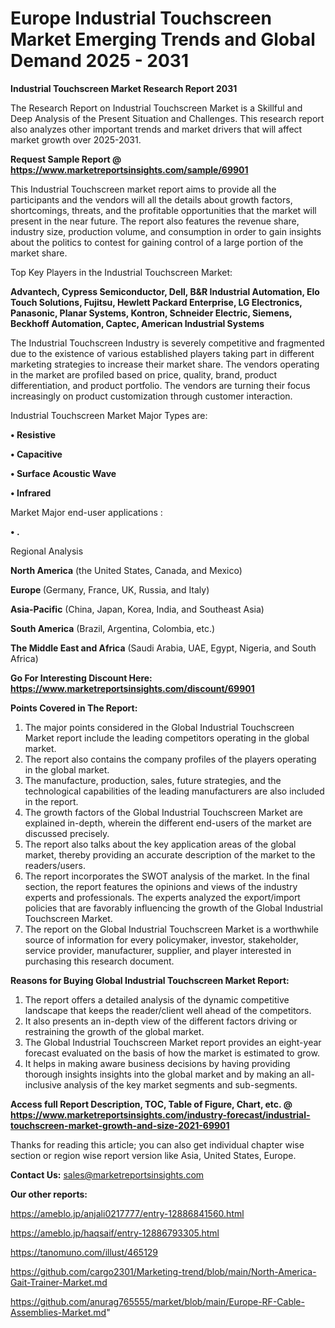  # Europe Industrial Touchscreen Market Emerging Trends and Global Demand 2025 - 2031

<strong>Industrial Touchscreen Market Research Report 2031</strong>

The Research Report on Industrial Touchscreen Market is a Skillful and Deep Analysis of the Present Situation and Challenges. This research report also analyzes other important trends and market drivers that will affect market growth over 2025-2031.

<strong>Request Sample Report @ <a href=https://www.marketreportsinsights.com/sample/69901>https://www.marketreportsinsights.com/sample/69901</a></strong>

This Industrial Touchscreen market report aims to provide all the participants and the vendors will all the details about growth factors, shortcomings, threats, and the profitable opportunities that the market will present in the near future. The report also features the revenue share, industry size, production volume, and consumption in order to gain insights about the politics to contest for gaining control of a large portion of the market share.

Top Key Players in the Industrial Touchscreen Market:

<strong>Advantech, Cypress Semiconductor, Dell, B&R Industrial Automation, Elo Touch Solutions, Fujitsu, Hewlett Packard Enterprise, LG Electronics, Panasonic, Planar Systems, Kontron, Schneider Electric, Siemens, Beckhoff Automation, Captec, American Industrial Systems</strong>

The Industrial Touchscreen Industry is severely competitive and fragmented due to the existence of various established players taking part in different marketing strategies to increase their market share. The vendors operating in the market are profiled based on price, quality, brand, product differentiation, and product portfolio. The vendors are turning their focus increasingly on product customization through customer interaction.

Industrial Touchscreen Market Major Types are:

<strong>• Resistive

• Capacitive

• Surface Acoustic Wave

• Infrared</strong>

Market Major end-user applications :

<strong>• .</strong>

Regional Analysis

</u><strong><b>North America</b></strong> (the United States, Canada, and Mexico)

<strong><b>Europe </b></strong>(Germany, France, UK, Russia, and Italy)

<strong><b>Asia-Pacific</b></strong> (China, Japan, Korea, India, and Southeast Asia)

<strong><b>South America</b></strong> (Brazil, Argentina, Colombia, etc.)

<strong><b>The Middle East and Africa</b></strong> (Saudi Arabia, UAE, Egypt, Nigeria, and South Africa)

<strong>Go For Interesting Discount Here: <a href=https://www.marketreportsinsights.com/discount/69901>https://www.marketreportsinsights.com/discount/69901</a></strong>

<strong>Points Covered in The Report:</strong>
<ol>
  <li>The major points considered in the Global Industrial Touchscreen Market report include the leading competitors operating in the global market.</li>
  <li>The report also contains the company profiles of the players operating in the global market.</li>
  <li>The manufacture, production, sales, future strategies, and the technological capabilities of the leading manufacturers are also included in the report.</li>
  <li>The growth factors of the Global Industrial Touchscreen Market are explained in-depth, wherein the different end-users of the market are discussed precisely.</li>
  <li>The report also talks about the key application areas of the global market, thereby providing an accurate description of the market to the readers/users.</li>
  <li>The report incorporates the SWOT analysis of the market. In the final section, the report features the opinions and views of the industry experts and professionals. The experts analyzed the export/import policies that are favorably influencing the growth of the Global Industrial Touchscreen Market.</li>
  <li>The report on the Global Industrial Touchscreen Market is a worthwhile source of information for every policymaker, investor, stakeholder, service provider, manufacturer, supplier, and player interested in purchasing this research document.</li>
</ol>
<strong>Reasons for Buying Global Industrial Touchscreen Market Report:</strong>

<ol>
  <li>The report offers a detailed analysis of the dynamic competitive landscape that keeps the reader/client well ahead of the competitors.</li>
  <li>It also presents an in-depth view of the different factors driving or restraining the growth of the global market.</li>
  <li>The Global Industrial Touchscreen Market report provides an eight-year forecast evaluated on the basis of how the market is estimated to grow.</li>
  <li>It helps in making aware business decisions by having providing thorough insights insights into the global market and by making an all-inclusive analysis of the key market segments and sub-segments.</li>
</ol>
<strong>Access full Report Description, TOC, Table of Figure, Chart, etc. @ <a href=https://www.marketreportsinsights.com/industry-forecast/industrial-touchscreen-market-growth-and-size-2021-69901>https://www.marketreportsinsights.com/industry-forecast/industrial-touchscreen-market-growth-and-size-2021-69901</a></strong>


Thanks for reading this article; you can also get individual chapter wise section or region wise report version like Asia, United States, Europe.

<strong>Contact Us:</strong>
sales@marketreportsinsights.com

<strong>Our other reports:</strong>

<a href=https://ameblo.jp/anjali0217777/entry-12886841560.html>https://ameblo.jp/anjali0217777/entry-12886841560.html</a>

<a href=https://ameblo.jp/haqsaif/entry-12886793305.html>https://ameblo.jp/haqsaif/entry-12886793305.html</a>

<a href=https://tanomuno.com/illust/465129>https://tanomuno.com/illust/465129</a>

<a href=https://github.com/cargo2301/Marketing-trend/blob/main/North-America-Gait-Trainer-Market.md>https://github.com/cargo2301/Marketing-trend/blob/main/North-America-Gait-Trainer-Market.md</a>

<a href=https://github.com/anurag765555/market/blob/main/Europe-RF-Cable-Assemblies-Market.md>https://github.com/anurag765555/market/blob/main/Europe-RF-Cable-Assemblies-Market.md</a>"
